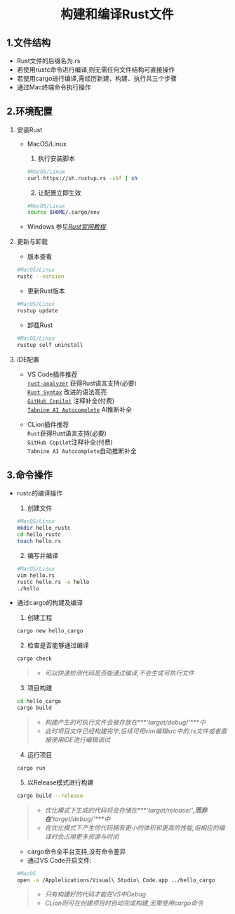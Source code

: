 <div align="center">

# **构建和编译Rust文件**
</div>

**1.文件结构**
-
* Rust文件的后缀名为.rs<br>
* 若使用rustc命令进行编译,则无需任何文件结构可直接操作<br>
* 若使用cargo进行编译,需经历新建、构建、执行共三个步骤<br>
* 通过Mac终端命令执行操作

**2.环境配置**
-
1. 安装Rust<br>
    * MacOS/Linux<br>
        1. 执行安装脚本
        ```bash
        #MacOS/Linux
        curl https://sh.rustup.rs -sSf | sh
        ```

        2. 让配置立即生效
        ```bash
        #MacOS/Linux
        source $HOME/.cargo/env
        ```

    * Windows
        参见[_Rust官网教程_](https://www.rust-lang.org/tools/install) <br>

2. 更新与卸载<br>
    * 版本查看
    ```bash
    #MacOS/Linux
    rustc --version
    ```

    * 更新Rust版本
    ```bash
    #MacOS/Linux
    rustup update
    ```

    * 卸载Rust
    ```bash
    #MacOS/Linux
    rustup self uninstall
    ```

3. IDE配置
    * VS Code插件推荐<br>
        [`rust-analyzer`](https://marketplace.visualstudio.com/items?itemName=rust-lang.rust-analyzer "获取地址")
        获得Rust语言支持(必要)<br>
        [`Rust Syntax`](https://marketplace.visualstudio.com/items?itemName=dustypomerleau.rust-syntax "获取地址")
        改进的语法高亮<br>
        [`GitHub Copilot`](https://marketplace.visualstudio.com/items?itemName=GitHub.copilot "获取地址")
        注释补全(付费)<br>
        [`Tabnine AI Autocomplete`](https://marketplace.visualstudio.com/items?itemName=TabNine.tabnine-vscode "获取地址")
        AI推断补全<br>

    * CLion插件推荐<br>
        `Rust`获得Rust语言支持(必要)<br>
        `GitHub Copilot`注释补全(付费)<br>
        `Tabnine AI Autocomplete`自动推断补全

**3.命令操作**
-
* rustc的编译操作<br>
    1. 创建文件
    ```bash
    #MacOS/Linux
    mkdir hello_rustc
    cd hello_rustc
    touch hello.rs
    ```

    2. 编写并编译
    ```bash
    #MacOS/Linux
    vim hello.rs
    rustc hello.rs -o hello
    ./hello
    ```

* 通过cargo的构建及编译<br>
    1. 创建工程
    ```bash
    cargo new hello_cargo
    ```

    2. 检查是否能够通过编译
    ```bash
    cargo check
    ```
    >* _可以快速检测代码是否能通过编译,不会生成可执行文件_<br>

    3. 项目构建
    ```bash
    cd hello_cargo
    cargo build
    ```
    <!---!!!
    待解决:***[]***转换中首尾带/或\时无法正常识别的问题
    被迫使用单引号扩起
    !!!-->
    >* _构建产生的可执行文件会被存放在***'target/debug/'***中_<br>
    >* _此时项目文件已经构建完毕,后续可用vim编辑src中的.rs文件或者直接使用IDE进行编辑调试_<br>

    4. 运行项目
    ```bash
    cargo run
    ```

    5. 以Release模式进行构建
    ```bash
    cargo build --release
    ```
    >* _优化模式下生成的代码将会存储在***'target/release/'***,而非在***'target/debug/'***中_<br>
    >* _在优化模式下产生的代码拥有更小的体积和更高的性能,但相应的编译时会占用更多资源与时间_<br>

    * cargo命令全平台支持,没有命令差异<br>
    * 通过VS Code开启文件:
    ```bash
    #MacOS
    open -a /Applelications/Visual\ Studio\ Code.app ../hello_cargo
    ```
    >* _只有构建好的代码才能在VS中Debug_<br>
    >* _CLion则可在创建项目时自动完成构建,无需使用cargo命令_<br>
